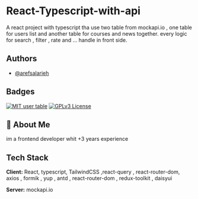 
# React-Typescript-with-api


A react project with typescript tha use two table from mockapi.io , one table for users list and another table for courses and news together.
every logic for search , filter , rate and ... handle in front side.


## Authors

- [@arefsalarieh](https://www.github.com/arefsalarieh)


## Badges



[![MIT user table](https://img.shields.io/badge/License-MIT-green.svg)](https://671d123d09103098807c2afb.mockapi.io/arefsalarieh/users)
[![GPLv3 License](https://img.shields.io/badge/License-GPL%20v3-yellow.svg)](https://671d123d09103098807c2afb.mockapi.io/arefsalarieh/courseandblogs)



## 🚀 About Me
im a frontend developer whit +3 years experience


## Tech Stack

**Client:** React, typescript, TailwindCSS ,react-query , react-router-dom, axios , formik , yup , antd , react-router-dom , redux-toolkit , daisyui

**Server:** mockapi.io

